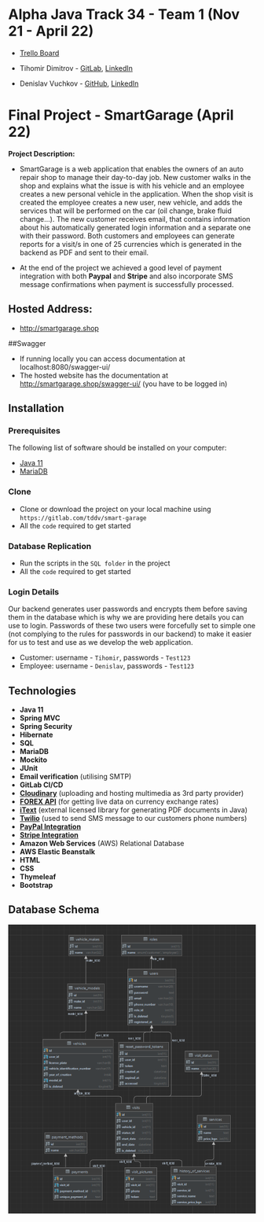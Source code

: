 # Alpha Java Track 34 - Team 1 (Nov 21 - April 22)

-  [Trello Board](https://trello.com/b/uAPsMWjC/tasks)

- Tihomir Dimitrov - [GitLab](https://gitlab.com/tddv), [LinkedIn](https://www.linkedin.com/in/dare-to-dream/)

- Denislav Vuchkov - [GitHub](https://github.com/denislav-vuchkov), [LinkedIn](https://www.linkedin.com/in/denislav-vuchkov/)

# Final Project - SmartGarage (April 22)

**Project Description:** 
- SmartGarage is a web application that enables the owners of an auto repair shop
to manage their day-to-day job. New customer walks in the shop and explains what 
the issue is with his vehicle and an employee creates a new personal vehicle in the application.
When the shop visit is created the employee creates a new user, new
 vehicle, and adds the services that will be performed on the car (oil change, brake fluid change…). The new customer receives
 email, that contains information about his automatically generated login information and a separate one with their password.
 Both customers and employees can generate reports for a visit/s in one of 25 currencies which is generated in the backend
 as PDF and sent to their email. 

- At the end of the project we achieved a good level of payment integration with both **Paypal** and **Stripe** and 
also incorporate SMS message confirmations when payment is successfully processed.


## Hosted Address:

- http://smartgarage.shop


##Swagger

- If running locally you can access documentation at localhost:8080/swagger-ui/ 
- The hosted website has the documentation at http://smartgarage.shop/swagger-ui/ (you have to be logged in)


## Installation

### Prerequisites
The following list of software should be installed on your computer:
- [Java 11](https://www.oracle.com/java/technologies/javase/jdk11-archive-downloads.html)
- [MariaDB](https://mariadb.org/)

### Clone
- Clone or download the project on your local machine using `https://gitlab.com/tddv/smart-garage`
- All the `code` required to get started

### Database Replication
- Run the scripts in the `SQL folder` in the project
- All the `code` required to get started


### Login Details
Our backend generates user passwords and encrypts them before saving them in the database
which is why we are providing here details you can use to login. Passwords of these two users were 
forcefully set to simple one (not complying to the rules for passwords in our backend) to make it easier for us to test and use
as we develop the web application.
- Customer: username - `Tihomir`,  passwords - `Test123`
- Employee: username - `Denislav`,  passwords - `Test123` 

## Technologies

- **Java 11**
- **Spring MVC**
- **Spring Security**
- **Hibernate**
- **SQL**
- **MariaDB**
- **Mockito**
- **JUnit**
- **Email verification** (utilising SMTP)
- **GitLab CI/CD**
- [**Cloudinary**](https://cloudinary.com/) (uploading and hosting multimedia as 3rd party provider)
- [**FOREX API**](https://www.fastforex.io/) (for getting live data on currency exchange rates)
- [**iText**](https://itextpdf.com/en) (external licensed library for generating PDF documents in Java)
- [**Twilio**](https://www.twilio.com/docs) (used to send SMS message to our customers phone numbers)
- [**PayPal Integration**](https://developer.paypal.com/home) 
- [**Stripe Integration**](https://stripe.com/docs) 
- **Amazon Web Services** (AWS) Relational Database
- **AWS Elastic Beanstalk**
- **HTML**
- **CSS**
- **Thymeleaf**
- **Bootstrap**


## Database Schema
![](src/main/resources/static/assets/img/database-schema.png)


